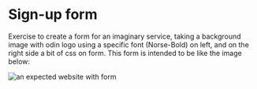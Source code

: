 # Sign-up form

Exercise to create a form for an imaginary service, taking a background image with odin logo using a specific font (Norse-Bold) on left, and on the right side a bit of css on form. This form is intended to be like the image below:

![an expected website with form](https://cdn.statically.io/gh/TheOdinProject/curriculum/5f37d43908ef92499e95a9b90fc3cc291a95014c/html_css/project-sign-up-form/sign-up-form.png)